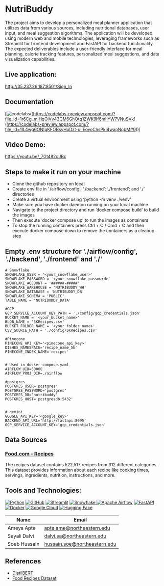 # NutriBuddy

The project aims to develop a personalized meal planner application that utilizes data from various sources, including nutritional databases, user input, and meal suggestion algorithms. The application will be developed using modern web and mobile technologies, leveraging frameworks such as Streamlit for frontend development and FastAPI for backend functionality. The expected deliverables include a user-friendly interface for meal planning, calorie tracking features, personalized meal suggestions, and data visualization capabilities.

## Live application:

http://35.237.26.187:8501/Sign_In

## Documentation

[![codelabs](https://img.shields.io/badge/codelabs-4285F4?style=for-the-badge&logo=codelabs&logoColor=white)([https://codelabs-preview.appspot.com/?file_id=1r6Cg_miHqOiVv43CM6GhOtq1ZWK9lf6mIlYW7VNuSVk](https://codelabs-preview.appspot.com/?file_id=1IL4wg6ONtgKFOBsyHuDzt-ulIEoyoChsPki4wapNqbM#0))]

## Video Demo:

https://youtu.be/_7Gt482oJBc

## Steps to make it run on your machine

- Clone the github repository on local
- Create env file in ‘./airflow/config’; ‘./backend’; ‘./frontend’; and ‘./’ directories
- Create a virtual environment using ‘python -m venv ./venv’
- Make sure you have docker daemon running on your local machine
- Navigate to the project directory and run ‘docker compose build’ to build the images
- Then execute ‘docker compose up’ to run the images as containers
- To stop the running containers press Ctrl + C / Cmd + C and then execute docker compose down to remove the containers as a cleanup step

## Empty .env structure for './airflow/config', './backend', './frontend' and './'

```
# Snowflake
SNOWFLAKE_USER = '<your_snowflake_user>'
SNOWFLAKE_PASSWORD = '<your_snowflake_passowrd>'
SNOWFLAKE_ACCOUNT = '######-#####'
SNOWFLAKE_WAREHOUSE = 'NUTRIBUDDY_WH'
SNOWFLAKE_DATABASE = 'NUTRIBUDDY_DB'
SNOWFLAKE_SCHEMA = 'PUBLIC'
TABLE_NAME = 'NUTRIBUDDY_DATA'

#GCP
GCP_SERVICE_ACCOUNT_KEY_PATH = './config/gcp_credentials.json'
BUCKET_NAME = '<your_bucket_name>'
BLOB_NAME = '5KRecipes.csv'
BUCKET_FOLDER_NAME = '<your_folder_name>'
CSV_SOURCE_PATH = './config/5KRecipes.csv'

#Pinecone
PINECONE_API_KEY='<pinecone_api_key>'
DISHES_NAMESPACE='recipe_name_5k'
PINECONE_INDEX_NAME='recipes'


# Used in docker-compose.yaml
AIRFLOW_UID=50000
AIRFLOW_PROJ_DIR=./airflow

#postgres
POSTGRES_USER='postgres'
POSTGRES_PASSWORD='postgres'
POSTGRES_DB='nutribuddy'
POSTGRES_HOST='postgresdb:5432'


# gemini
GOOGLE_API_KEY='<google_key>'
BACKEND_API_URL='http://fastapi:8095'
GCP_SERVICE_ACCOUNT_KEY='gcp_credentials.json'

```

## Data Sources

### [Food.com - Recipes](https://www.kaggle.com/datasets/irkaal/foodcom-recipes-and-reviews/data)

The recipes dataset contains 522,517 recipes from 312 different categories. This dataset provides information about each recipe like cooking times, servings, ingredients, nutrition, instructions, and more.

## Tools and Technologies:

[![Python](https://img.shields.io/badge/Python-FFD43B?style=for-the-badge&logo=python&logoColor=blue)](https://www.python.org/)
[![GitHub](https://img.shields.io/badge/GitHub-100000?style=for-the-badge&logo=github&logoColor=white)](https://github.com/)
[![Streamlit](https://img.shields.io/badge/Streamlit-FF4B4B?style=for-the-badge&logo=Streamlit&logoColor=white)](https://streamlit.io/)
[![Snowflake](https://img.shields.io/badge/snowflake-%234285F4?style=for-the-badge&logo=snowflake&link=https%3A%2F%2Fwww.snowflake.com%2Fen%2F%3F_ga%3D2.41504805.669293969.1706151075-1146686108.1701841103%26_gac%3D1.160808527.1706151104.Cj0KCQiAh8OtBhCQARIsAIkWb68j5NxT6lqmHVbaGdzQYNSz7U0cfRCs-STjxZtgPcZEV-2Vs2-j8HMaAqPsEALw_wcB&logoColor=white)
](https://www.snowflake.com/en/?_ga=2.41504805.669293969.1706151075-1146686108.1701841103&_gac=1.160808527.1706151104.Cj0KCQiAh8OtBhCQARIsAIkWb68j5NxT6lqmHVbaGdzQYNSz7U0cfRCs-STjxZtgPcZEV-2Vs2-j8HMaAqPsEALw_wcB)
[![Apache Airflow](https://img.shields.io/badge/Airflow-yellow?style=for-the-badge&logo=Apache%20Airflow&logoColor=blue)](https://airflow.apache.org/)
[![FastAPI](https://img.shields.io/badge/fastapi-109989?style=for-the-badge&logo=FASTAPI&logoColor=white)](https://fastapi.tiangolo.com/)
[![Docker](https://img.shields.io/badge/Docker-%232496ED?style=for-the-badge&logo=Docker&color=blue&logoColor=white)](https://www.docker.com)
[![Google Cloud](https://img.shields.io/badge/Google_Cloud-%234285F4.svg?style=for-the-badge&logo=google-cloud&logoColor=white)](https://cloud.google.com)
[![Hugging Face](https://img.shields.io/badge/Hugging_Face-gray?style=for-the-badge)](https://huggingface.co)



| Name         | Email                        | 
| ------------ | ---------------------------- |
| Ameya Apte   | apte.ame@northeastern.edu    | 
| Sayali Dalvi | dalvi.sa@northeastern.edu    | 
| Soeb Hussain | hussain.soe@northeastern.edu | 

## References

- [DistilBERT](https://huggingface.co/docs/transformers/model_doc/distilbert)
- [Food Recipes Dataset](https://www.kaggle.com/datasets/irkaal/foodcom-recipes-and-reviews/data)
